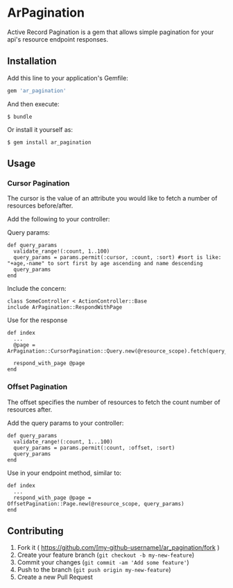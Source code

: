 # ArPagination

Active Record Pagination is a gem that allows simple pagination for your api's resource endpoint responses.

## Installation

Add this line to your application's Gemfile:

```ruby
gem 'ar_pagination'
```

And then execute:

    $ bundle

Or install it yourself as:

    $ gem install ar_pagination

## Usage

### Cursor Pagination

The cursor is the value of an attribute you would like to fetch a number of resources before/after.

Add the following to your controller:

Query params:

```
def query_params
  validate_range!(:count, 1..100)
  query_params = params.permit(:cursor, :count, :sort) #sort is like: "+age,-name" to sort first by age ascending and name descending
  query_params
end
```

Include the concern:

```
class SomeController < ActionController::Base
include ArPagination::RespondWithPage
```

Use for the response

```
def index
  ...
  @page = ArPagination::CursorPagination::Query.new(@resource_scope).fetch(query_params)

  respond_with_page @page
end
```

### Offset Pagination

The offset specifies the number of resources to fetch the count number of resources after.

Add the query params to your controller:

```
def query_params
  validate_range!(:count, 1...100)
  query_params = params.permit(:count, :offset, :sort)
  query_params
end
```

Use in your endpoint method, similar to:

```
def index
  ...
  respond_with_page @page = OffsetPagination::Page.new(@resource_scope, query_params)
end
```

## Contributing

1. Fork it ( https://github.com/[my-github-username]/ar_pagination/fork )
2. Create your feature branch (`git checkout -b my-new-feature`)
3. Commit your changes (`git commit -am 'Add some feature'`)
4. Push to the branch (`git push origin my-new-feature`)
5. Create a new Pull Request
